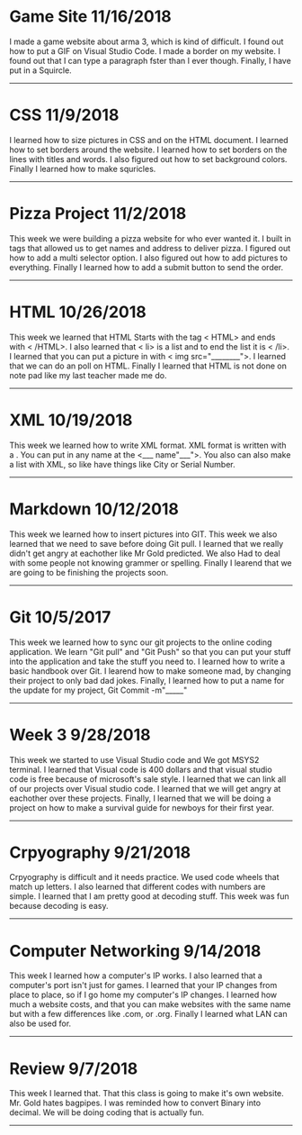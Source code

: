 # Game Site 11/16/2018

I made a game website about arma 3, which is kind of difficult.
I found out how to put a GIF on Visual Studio Code.
I made a border on my website.
I found out that I can type a paragraph fster than I ever though.
Finally, I have put in a Squircle.

---

# CSS 11/9/2018

I learned how to size pictures in CSS and on the HTML document.
I learned how to set borders around the website.
I learned how to set borders on the lines with titles and words.
I also figured out how to set background colors.
Finally I learned how to make squricles.

---

# Pizza Project 11/2/2018

This week we were building a pizza website for who ever wanted it.
I built in tags that allowed us to get names  and address to deliver pizza.
I figured out how to add a multi selector option.
I also figured out how to add pictures to everything.
Finally I learned how to add a submit button to send the order.

---

# HTML 10/26/2018

This week we learned that HTML Starts with the tag < HTML> and ends with < /HTML>.
I also learned that < li> is a list and to end the list it is < /li>.
I learned that you can put a picture in with < img src="________">.
I learned that we can do an poll on HTML.
Finally I learned that HTML is not done on note pad like my last teacher made me do.

---

# XML 10/19/2018

This week we learned how to write XML format.
XML format is written with a <Title name="____">.
Then you have to close it with a </title>.
You can put in any name at the <___ name"___">.
You also can also make a list with XML, so like have things like City or Serial Number.

---

# Markdown 10/12/2018

This week we learned how to insert pictures into GIT.
This week we also learned that we need to save before doing Git pull.
I learned that we really didn't get angry at eachother like Mr Gold predicted.
We also Had to deal with some people not knowing grammer or spelling.
Finally I learend that we are going to be finishing the projects soon.

---

# Git 10/5/2017

This week we learned how to sync our git projects to the online coding application.
We learn "Git pull" and "Git Push" so that you can put your stuff into the application and take the stuff you need to.
I learned how to write a basic handbook over Git.
I learend how to make someone mad, by changing their project to only bad dad jokes.
Finally, I learned how to put a name for the update for my project, Git Commit -m"_____"

---

# Week 3 9/28/2018

This week we started to use Visual Studio code and We got MSYS2 terminal.
I learned that Visual code is 400 dollars and that visual studio code is free because of microsoft's sale style.
I learned that we can link all of our projects over Visual studio code.
I learned that we will get angry at eachother over these projects.
Finally, I learned that we will be doing a project on how to make a survival guide for newboys for their first year.

---

# Crpyography 9/21/2018

Crpyography is difficult and it needs practice.
We used code wheels that match up letters.
I also learned that different codes with numbers are simple.
I learned that I am pretty good at decoding stuff.
This week was fun because decoding is easy.

---

# Computer Networking 9/14/2018
This week I learned how a computer's IP works.
I also learned that a computer's port isn't just for games.
I learned that your IP changes from place to place, so if I go home my computer's IP changes.
I learned how much a website costs, and that you can make websites with the same name but with a few differences like .com, or .org.
Finally I learned what LAN can also be used for.

---

# Review 9/7/2018

This week I learned that.
That this class is going to make it's own website.
Mr. Gold hates bagpipes.
I was reminded how to convert Binary into decimal.
We will be doing coding that is actually fun.

---
